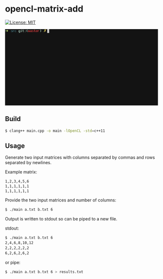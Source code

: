 # opencl-matrix-add
[![License: MIT](https://img.shields.io/badge/License-MIT-blue.svg)](https://opensource.org/licenses/MIT)

![demo](https://raw.githubusercontent.com/4iar/opencl-matrix-add/assets/demo.gif)

## Build

```bash
$ clang++ main.cpp -o main -lOpenCL -std=c++11
```

## Usage

Generate two input matrices with columns separated by commas and rows separated by newlines.

Example matrix:
```
1,2,3,4,5,6
1,1,1,1,1,1
1,1,1,1,1,1
```

Provide the two input matrices and number of columns:

```bash
$ ./main a.txt b.txt 6
```


Output is written to stdout so can be piped to a new file.

stdout:
```bash
$ ./main a.txt b.txt 6
2,4,6,8,10,12
2,2,2,2,2,2
6,2,6,2,6,2
```

or pipe:
```bash
$ ./main a.txt b.txt 6 > results.txt
```


